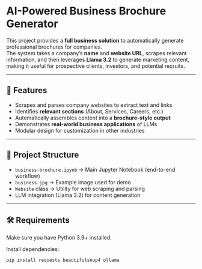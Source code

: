 # AI-Powered Business Brochure Generator

This project provides a **full business solution** to automatically generate professional brochures for companies.  
The system takes a company’s **name** and **website URL**, scrapes relevant information, and then leverages **Llama 3.2** to generate marketing content, making it useful for prospective clients, investors, and potential recruits.

---

## 🚀 Features
- Scrapes and parses company websites to extract text and links
- Identifies **relevant sections** (About, Services, Careers, etc.)
- Automatically assembles content into a **brochure-style output**
- Demonstrates **real-world business applications** of LLMs
- Modular design for customization in other industries

---

## 📂 Project Structure
- `business-brochure.ipynb` → Main Jupyter Notebook (end-to-end workflow)
- `business.jpg` → Example image used for demo
- `Website` class → Utility for web scraping and parsing
- LLM integration (Llama 3.2) for content generation

---

## 🛠️ Requirements
Make sure you have Python 3.9+ installed.  

Install dependencies:
```bash
pip install requests beautifulsoup4 ollama
